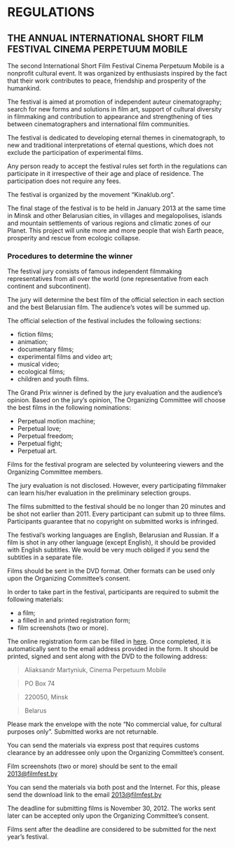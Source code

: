 REGULATIONS
===================
THE ANNUAL INTERNATIONAL SHORT FILM FESTIVAL CINEMA PERPETUUM MOBILE
---------------

The second International Short Film Festival Cinema Perpetuum Mobile is a nonprofit cultural event. It was organized by enthusiasts inspired by the fact that their work contributes to peace, friendship and prosperity of the humankind. 

The festival is aimed at promotion of independent auteur cinematography; search for new forms and solutions in film art, support of cultural diversity in filmmaking and contribution to appearance and strengthening of ties between cinematographers and international film communities. 

The festival is dedicated to developing eternal themes in cinematograph, to new and traditional interpretations of eternal questions, which does not exclude the participation of experimental films. 

Any person ready to accept the festival rules set forth in the regulations can participate in it irrespective of their age and place of residence. The participation does not require any fees. 

The festival is organized by the movement “Kinaklub.org”.

The final stage of the festival is to be held in January 2013 at the same time in Minsk and other Belarusian cities, in villages and megalopolises, islands and mountain settlements of various regions and climatic zones of our Planet. This project will unite more and more people that wish Earth peace, prosperity and rescue from ecologic collapse. 

### Procedures to determine the winner

The festival jury consists of famous independent filmmaking representatives from all over the world (one representative from each continent and subcontinent).

The jury will determine the best film of the official selection in each section and the best Belarusian film. The audience’s votes will be summed up. 

The official selection of the festival includes the following sections:

* fiction films;
* animation;
* documentary films;
* experimental films and video art;
* musical video;
* ecological films;
* children and youth films.

The Grand Prix winner is defined by the jury evaluation and the audience’s opinion. Based on the jury’s opinion, The Organizing Committee will choose the best films in the following nominations:

* Perpetual motion machine;
* Perpetual love;
* Perpetual freedom;
* Perpetual fight;
* Perpetual art.

Films for the festival program are selected by volunteering viewers and the Organizing Committee members.

The jury evaluation is not disclosed. However, every participating filmmaker can learn his/her evaluation in the preliminary selection groups.

The films submitted to the festival should be no longer than 20 minutes and be shot not earlier than 2011. Every participant can submit up to three films. Participants guarantee that no copyright on submitted works is infringed. 

The festival’s working languages are English, Belarusian and Russian. If a film is shot in any other language (except English), it should be provided with English subtitles. We would be very much obliged if you send the subtitles in a separate file.  

Films should be sent in the DVD format. Other formats can be used only upon the Organizing Committee’s consent.

In order to take part in the festival, participants are required to submit the following materials:

* a film;
* a filled in and printed registration form;
* film screenshots (two or more).

The online registration form can be filled in [here]( http://filmfest.by/2013/submit/ ). Once completed, it is automatically sent to the email address provided in the form. It should be printed, signed and sent along with the DVD to the following address:

>Aliaksandr Martyniuk, Cinema Perpetuum Mobile

>PO Box 74

>220050, Minsk

>Belarus 

Please mark the envelope with the note “No commercial value, for cultural purposes only”. Submitted works are not returnable. 

You can send the materials via express post that requires customs clearance by an addressee only upon the Organizing Committee’s consent.

Film screenshots (two or more) should be sent to the email 2013@filmfest.by

You can send the materials via both post and the Internet. For this, please send the download link to the email 2013@filmfest.by

The deadline for submitting films is November 30, 2012. The works sent later can be accepted only upon the Organizing Committee’s consent.

Films sent after the deadline are considered to be submitted for the next year’s festival.

